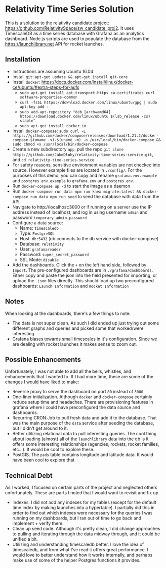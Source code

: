 # Relativity Time Series Solution
This is a solution to the relativity candidate project: https://github.com/RelativitySpace/sw_candidate_proj2. It uses TimescaleDB as a time series database with Grafana as an analytics dashboard. Node.js scripts are used to populate the database from the https://launchlibrary.net API for rocket launches.

## Installation
- Instructions are assuming Ubuntu 16.04
- Install `git`: `apt-get update && apt-get install git-core`
- Install `docker`: https://docs.docker.com/install/linux/docker-ce/ubuntu/#extra-steps-for-aufs
  * `sudo apt-get install apt-transport-https ca-certificates curl software-properties-common`
  * `curl -fsSL https://download.docker.com/linux/ubuntu/gpg | sudo apt-key add -`
  * `sudo add-apt-repository "deb [arch=amd64] https://download.docker.com/linux/ubuntu $(lsb_release -cs) stable"`
  * `sudo apt-get install docker.io`
- Install `docker-compose`: `sudo curl -L https://github.com/docker/compose/releases/download/1.21.2/docker-compose-$(uname -s)-$(uname -m) -o /usr/local/bin/docker-compose && sudo chmod +x /usr/local/bin/docker-compose`
- Create a new subdirectory `app`, pull the repo `git clone https://github.com/JakeDluhy/relativity-time-series-service.git`, and `cd relativity-time-series-service`
- For safety reasons, sensitive environment variables are not checked into source. However example files are located in `./config/`. For the purposes of this demo, you can copy and rename `grafana.env.example` and `postgres.env.example` to `grafana.env` and `postgres.env`.
- Run `docker-compose up -d` to start the image as a daemon
- Run `docker-compose run data npm run knex migrate:latest && docker-compose run data npm run seed` to seed the database with data from the API
- Navigate to http://localhost:3000 or if running on a server use the IP address instead of localhost, and log in using username `admin` and password `temporary_admin_password`
- Configure a data source:
  * Name: `timescaledb`
  * Type: `PostgreSQL`
  * Host: `db:5432` (db connects to the db service with docker-compose)
  * Database: `relativity`
  * User: `grafanareader`
  * Password: `super_secret_password`
  * SSL Mode: `disable`
- Add the dashboards. Click the `+` on the left hand side, followed by `Import`. The pre-configured dashboards are in `./grafana/dashboards`. Either copy and paste the json into the field presented for importing, or upload the `.json` files directly. This should load up two preconfigured dashboards: `Launch Information` and `Rocket Information`

## Notes
When looking at the dashboards, there's a few things to note:

- The data is not super clean. As such I did ended up just trying out some different graphs and queries and picked some that worked/were interesting.
- Grafana biases towards small timescales in it's configuration. Since we are dealing with rocket launches it makes sense to zoom out.

## Possible Enhancements
Unfortunately, I was not able to add all the bells, whistles, and enhancements that I wanted to. If I had more time, these are some of the changes I would have liked to make:

- Reverse proxy to serve the dashboard on port `80` instead of `3000`
- One-liner initialization. Although `docker` and `docker-compose` certainly reduce setup time and headaches. There are provisioning features in grafana where I could have preconfigured the data source and dashboards.
- Recurring CRON Job to pull fresh data and add it to the database. That was the main purpose of the `data` service after seeding the database, but I didn't get around to it.
- Better utilizing relational data to pull interesting queries. The cool thing about loading (almost) all of the `launchlibrary` data into the db is it offers some interesting relationships (agencies, rockets, rocket families, etc...). It would be cool to explore these.
- PostGIS. The `pads`  table contains longitude and latitude data. It would have been cool to explore that.

## Technical Debt
As I worked, I focused on certain parts of the project and neglected others unfortunately. These are parts I noted that I would want to revisit and fix up.

- Indexes. I did not add any indexes for my tables (except for the default time index by making launches into a hypertable). I partially did this in order to find out which indexes were necessary for the queries I was running on my dashboards, but I ran out of time to go back and implement + verify them.
- Clean up seed code. Although it's pretty clean, I did change approaches to pulling and iterating through the data midway through, and it could be unified a bit.
- Utilizing and understanding timescaledb better. I love the idea of timescaledb, and from what I've read it offers great performance. I would love to better understand how it works internally, and perhaps make use of some of the helper Postgres functions it provides.
